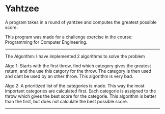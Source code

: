 # Yahtzee
A program takes in a round of yahtzee and computes the greatest possible score.

This program was made for a challenge exercise in the course: Programming for Computer Engineering.

--------------------------------------------------
The Algorithm:
I have implemented 2 algorithms to solve the problem

Algo 1: Starts with the first throw, find which category gives the greatest return, and the use this catgory for the throw. The category is then used and cant be used by an other throw. This algorithm is very bad.

Algo 2: A prioritized list of the categories is made. This way the most important categories are calculated first. Each categorie is assigned to the throw which gives the best score for the categorie. This algorithm is better than the first, but does not calculate the best possible score.

---------------------------------------------------
